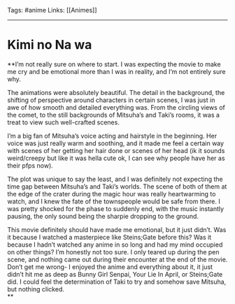 Tags: #anime 
Links: [[Animes]]
___
# Kimi no Na wa
**I’m not really sure on where to start. I was expecting the movie to make me cry and be emotional more than I was in reality, and I’m not entirely sure why.  
  
The animations were absolutely beautiful. The detail in the background, the shifting of perspective around characters in certain scenes, I was just in awe of how smooth and detailed everything was. From the circling views of the comet, to the still backgrounds of Mitsuha’s and Taki’s rooms, it was a treat to view such well-crafted scenes.  
  
I’m a big fan of Mitsuha’s voice acting and hairstyle in the beginning. Her voice was just really warm and soothing, and it made me feel a certain way with scenes of her getting her hair done or scenes of her head (ik it sounds weird/creepy but like it was hella cute ok, I can see why people have her as their pfps now).  
  
The plot was unique to say the least, and I was definitely not expecting the time gap between Mitsuha’s and Taki’s worlds. The scene of both of them at the edge of the crater during the magic hour was really heartwarming to watch, and I knew the fate of the townspeople would be safe from there. I was pretty shocked for the phase to suddenly end, with the music instantly pausing, the only sound being the sharpie dropping to the ground.  
  
This movie definitely should have made me emotional, but it just didn’t. Was it because I watched a masterpiece like Steins;Gate before this? Was it because I hadn’t watched any anime in so long and had my mind occupied on other things? I’m honestly not too sure. I only teared up during the pen scene, and nothing came out during their encounter at the end of the movie. Don’t get me wrong- I enjoyed the anime and everything about it, it just didn’t hit me as deep as Bunny Girl Senpai, Your Lie In April, or Steins;Gate did. I could feel the determination of Taki to try and somehow save Mitsuha, but nothing clicked.  
**